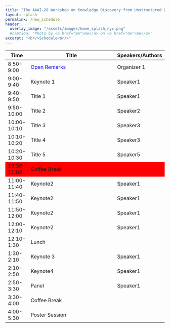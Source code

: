 ```yaml
---
title: "The AAAI-20 Workshop on Knowledge Discovery from Unstructured Data in Financial Services"
layout: splash
permalink: /new_schedule
header:
  overlay_image: "/assets/images/home_splash_nyc.png"
  #caption: 'Photo by <a href="me">me</a> on <a href="me">me</a>'
excerpt: "<br/>Schedule<br/>"
---
```


<center>
<table>
<colgroup>
    <col width="10%" />
    <col width="70%" />
    <col width="15%" />
</colgroup>
<thead>
    <tr class="header">
    <th>Time</th>
    <th>Title</th>
    <th>Speakers/Authors</th>
    </tr>
</thead>
<tbody>
    <tr>
        <td>8:50-9:00</td>
        <td style="color:#0000ff">Open Remarks</td>
        <td>Organizer 1</td>
    </tr>
    <tr>
        <td>9:00-9:40</td>
        <td>Keynote 1</td>
        <td>Speaker1 </td>
    </tr>   
    <tr>
        <td>9:40-9:50</td>
        <td>Title 1</td>
        <td>Speaker1</td>
    </tr>        
    <tr>
        <td>9:50-10:00</td>
        <td>Title 2</td>
        <td>Speaker2</td>
    </tr>        
    <tr>
        <td>10:00-10:10</td>
        <td>Title 3</td>
        <td>Speaker3</td>
    </tr>  
    <tr>
        <td>10:10-10:20</td>
        <td>Title 4</td>
        <td>Speaker3</td>
    </tr>  
    <tr>
        <td>10:20-10:30</td>
        <td>Title 5</td>
        <td>Speaker5</td>
    </tr>  
    <tr bgcolor="#FF0000">
        <td>10:30-11:00</td>
        <td>Coffee Break</td>
        <td></td>
    </tr>  
    <tr>
        <td>11:00-11:40</td>
        <td>Keynote2</td>
        <td>Speaker1</td>
    </tr>  
    <tr>
        <td>11:40-11:50</td>
        <td>Keynote2</td>
        <td>Speaker1</td>
    </tr>  
    <tr>
        <td>11:50-12:00</td>
        <td>Keynote2</td>
        <td>Speaker1</td>
    </tr> 
    <tr>
        <td>12:00-12:10</td>
        <td>Keynote2</td>
        <td>Speaker1</td>
    </tr>  
    <tr>
        <td>12:10-1:30</td>
        <td>Lunch</td>
        <td></td>
    </tr>  
    <tr>
        <td>1:30-2:10</td>
        <td>Keynote 3</td>
        <td>Speaker1</td>
    </tr>  
    <tr>
        <td>2:10-2:50</td>
        <td>Keynote4</td>
        <td>Speaker1</td>
    </tr>  
    <tr>
        <td>2:50-3:30</td>
        <td>Panel</td>
        <td>Speaker1</td>
    </tr> 
    <tr>
        <td>3:30-4:00</td>
        <td>Coffee Break</td>
        <td></td>
    </tr> 
    <tr>
        <td>4:00-5:30</td>
        <td>Poster Session</td>
        <td></td>
    </tr> 
</tbody>
</table>
</center>